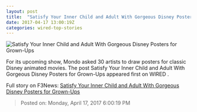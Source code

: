 ```yaml
---
layout: post
title:  "Satisfy Your Inner Child and Adult With Gorgeous Disney Posters for Grown-Ups"
date: 2017-04-17 13:00:19Z
categories: wired-top-stories
---
```


![Satisfy Your Inner Child and Adult With Gorgeous Disney Posters for Grown-Ups](https://www.wired.com/wp-content/uploads/2017/04/Mondo_003-1100x630-e1492191963767.jpg)

For its upcoming show, Mondo asked 30 artists to draw posters for classic Disney animated movies. The post Satisfy Your Inner Child and Adult With Gorgeous Disney Posters for Grown-Ups appeared first on WIRED .


Full story on F3News: [Satisfy Your Inner Child and Adult With Gorgeous Disney Posters for Grown-Ups](http://www.f3nws.com/n/Z3raS)

> Posted on: Monday, April 17, 2017 6:00:19 PM
